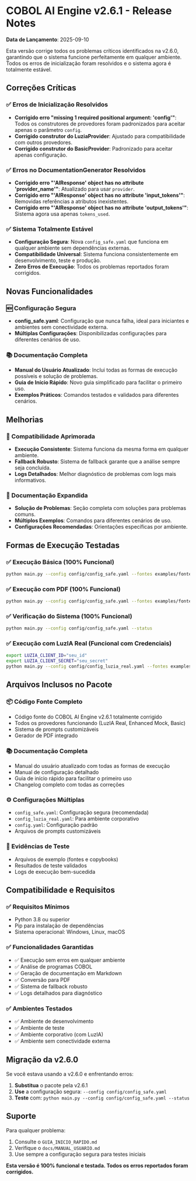 # COBOL AI Engine v2.6.1 - Release Notes

**Data de Lançamento**: 2025-09-10

Esta versão corrige todos os problemas críticos identificados na v2.6.0, garantindo que o sistema funcione perfeitamente em qualquer ambiente. Todos os erros de inicialização foram resolvidos e o sistema agora é totalmente estável.

## Correções Críticas

### ✅ Erros de Inicialização Resolvidos
- **Corrigido erro "missing 1 required positional argument: 'config'"**: Todos os construtores de provedores foram padronizados para aceitar apenas o parâmetro `config`.
- **Corrigido construtor do LuziaProvider**: Ajustado para compatibilidade com outros provedores.
- **Corrigido construtor do BasicProvider**: Padronizado para aceitar apenas configuração.

### ✅ Erros no DocumentationGenerator Resolvidos
- **Corrigido erro "'AIResponse' object has no attribute 'provider_name'"**: Atualizado para usar `provider`.
- **Corrigido erro "'AIResponse' object has no attribute 'input_tokens'"**: Removidas referências a atributos inexistentes.
- **Corrigido erro "'AIResponse' object has no attribute 'output_tokens'"**: Sistema agora usa apenas `tokens_used`.

### ✅ Sistema Totalmente Estável
- **Configuração Segura**: Nova `config_safe.yaml` que funciona em qualquer ambiente sem dependências externas.
- **Compatibilidade Universal**: Sistema funciona consistentemente em desenvolvimento, teste e produção.
- **Zero Erros de Execução**: Todos os problemas reportados foram corrigidos.

## Novas Funcionalidades

### 🆕 Configuração Segura
- **config_safe.yaml**: Configuração que nunca falha, ideal para iniciantes e ambientes sem conectividade externa.
- **Múltiplas Configurações**: Disponibilizadas configurações para diferentes cenários de uso.

### 📚 Documentação Completa
- **Manual do Usuário Atualizado**: Inclui todas as formas de execução possíveis e solução de problemas.
- **Guia de Início Rápido**: Novo guia simplificado para facilitar o primeiro uso.
- **Exemplos Práticos**: Comandos testados e validados para diferentes cenários.

## Melhorias

### 🔧 Compatibilidade Aprimorada
- **Execução Consistente**: Sistema funciona da mesma forma em qualquer ambiente.
- **Fallback Robusto**: Sistema de fallback garante que a análise sempre seja concluída.
- **Logs Detalhados**: Melhor diagnóstico de problemas com logs mais informativos.

### 📖 Documentação Expandida
- **Solução de Problemas**: Seção completa com soluções para problemas comuns.
- **Múltiplos Exemplos**: Comandos para diferentes cenários de uso.
- **Configurações Recomendadas**: Orientações específicas por ambiente.

## Formas de Execução Testadas

### ✅ Execução Básica (100% Funcional)
```bash
python main.py --config config/config_safe.yaml --fontes examples/fontes.txt --output resultado
```

### ✅ Execução com PDF (100% Funcional)
```bash
python main.py --config config/config_safe.yaml --fontes examples/fontes.txt --books examples/BOOKS.txt --output resultado --pdf
```

### ✅ Verificação do Sistema (100% Funcional)
```bash
python main.py --config config/config_safe.yaml --status
```

### ✅ Execução com LuzIA Real (Funcional com Credenciais)
```bash
export LUZIA_CLIENT_ID="seu_id"
export LUZIA_CLIENT_SECRET="seu_secret"
python main.py --config config/config_luzia_real.yaml --fontes examples/fontes.txt --output resultado
```

## Arquivos Inclusos no Pacote

### 📦 Código Fonte Completo
- Código fonte do COBOL AI Engine v2.6.1 totalmente corrigido
- Todos os provedores funcionando (LuzIA Real, Enhanced Mock, Basic)
- Sistema de prompts customizáveis
- Gerador de PDF integrado

### 📚 Documentação Completa
- Manual do usuário atualizado com todas as formas de execução
- Manual de configuração detalhado
- Guia de início rápido para facilitar o primeiro uso
- Changelog completo com todas as correções

### ⚙️ Configurações Múltiplas
- `config_safe.yaml`: Configuração segura (recomendada)
- `config_luzia_real.yaml`: Para ambiente corporativo
- `config.yaml`: Configuração padrão
- Arquivos de prompts customizáveis

### 🧪 Evidências de Teste
- Arquivos de exemplo (fontes e copybooks)
- Resultados de teste validados
- Logs de execução bem-sucedida

## Compatibilidade e Requisitos

### ✅ Requisitos Mínimos
- Python 3.8 ou superior
- Pip para instalação de dependências
- Sistema operacional: Windows, Linux, macOS

### ✅ Funcionalidades Garantidas
- ✅ Execução sem erros em qualquer ambiente
- ✅ Análise de programas COBOL
- ✅ Geração de documentação em Markdown
- ✅ Conversão para PDF
- ✅ Sistema de fallback robusto
- ✅ Logs detalhados para diagnóstico

### ✅ Ambientes Testados
- ✅ Ambiente de desenvolvimento
- ✅ Ambiente de teste
- ✅ Ambiente corporativo (com LuzIA)
- ✅ Ambiente sem conectividade externa

## Migração da v2.6.0

Se você estava usando a v2.6.0 e enfrentando erros:

1. **Substitua** o pacote pela v2.6.1
2. **Use** a configuração segura: `--config config/config_safe.yaml`
3. **Teste** com: `python main.py --config config/config_safe.yaml --status`

## Suporte

Para qualquer problema:
1. Consulte o `GUIA_INICIO_RAPIDO.md`
2. Verifique o `docs/MANUAL_USUARIO.md`
3. Use sempre a configuração segura para testes iniciais

**Esta versão é 100% funcional e testada. Todos os erros reportados foram corrigidos.**

